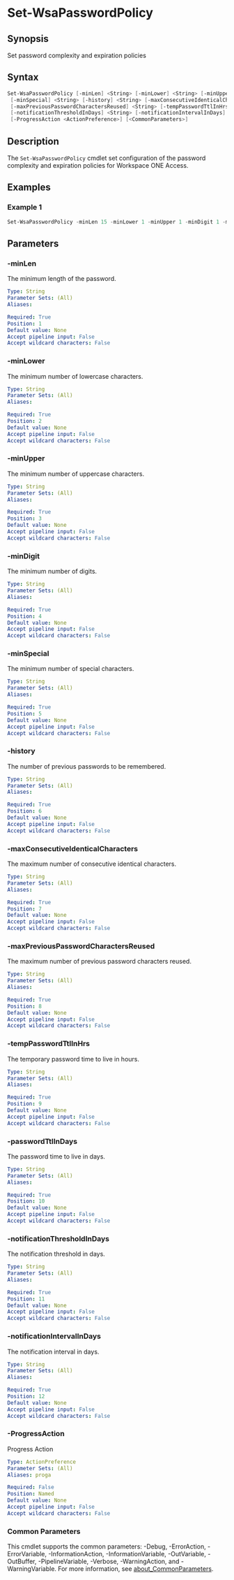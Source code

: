 # Set-WsaPasswordPolicy

## Synopsis

Set password complexity and expiration policies

## Syntax

```powershell
Set-WsaPasswordPolicy [-minLen] <String> [-minLower] <String> [-minUpper] <String> [-minDigit] <String>
 [-minSpecial] <String> [-history] <String> [-maxConsecutiveIdenticalCharacters] <String>
 [-maxPreviousPasswordCharactersReused] <String> [-tempPasswordTtlInHrs] <String> [-passwordTtlInDays] <String>
 [-notificationThresholdInDays] <String> [-notificationIntervalInDays] <String>
 [-ProgressAction <ActionPreference>] [<CommonParameters>]
```

## Description

The `Set-WsaPasswordPolicy` cmdlet set configuration of the password complexity and expiration policies for Workspace ONE Access.

## Examples

### Example 1

```powershell
Set-WsaPasswordPolicy -minLen 15 -minLower 1 -minUpper 1 -minDigit 1 -minSpecial 1 -history 5 -maxConsecutiveIdenticalCharacters 1 -maxPreviousPasswordCharactersReused 0 -tempPasswordTtlInHrs 24 -passwordTtlInDays 999 -notificationThresholdInDays 14 -notificationIntervalInDays 7
```

## Parameters

### -minLen

The minimum length of the password.

```yaml
Type: String
Parameter Sets: (All)
Aliases:

Required: True
Position: 1
Default value: None
Accept pipeline input: False
Accept wildcard characters: False
```

### -minLower

The minimum number of lowercase characters.

```yaml
Type: String
Parameter Sets: (All)
Aliases:

Required: True
Position: 2
Default value: None
Accept pipeline input: False
Accept wildcard characters: False
```

### -minUpper

The minimum number of uppercase characters.

```yaml
Type: String
Parameter Sets: (All)
Aliases:

Required: True
Position: 3
Default value: None
Accept pipeline input: False
Accept wildcard characters: False
```

### -minDigit

The minimum number of digits.

```yaml
Type: String
Parameter Sets: (All)
Aliases:

Required: True
Position: 4
Default value: None
Accept pipeline input: False
Accept wildcard characters: False
```

### -minSpecial

The minimum number of special characters.

```yaml
Type: String
Parameter Sets: (All)
Aliases:

Required: True
Position: 5
Default value: None
Accept pipeline input: False
Accept wildcard characters: False
```

### -history

The number of previous passwords to be remembered.

```yaml
Type: String
Parameter Sets: (All)
Aliases:

Required: True
Position: 6
Default value: None
Accept pipeline input: False
Accept wildcard characters: False
```

### -maxConsecutiveIdenticalCharacters

The maximum number of consecutive identical characters.

```yaml
Type: String
Parameter Sets: (All)
Aliases:

Required: True
Position: 7
Default value: None
Accept pipeline input: False
Accept wildcard characters: False
```

### -maxPreviousPasswordCharactersReused

The maximum number of previous password characters reused.

```yaml
Type: String
Parameter Sets: (All)
Aliases:

Required: True
Position: 8
Default value: None
Accept pipeline input: False
Accept wildcard characters: False
```

### -tempPasswordTtlInHrs

The temporary password time to live in hours.

```yaml
Type: String
Parameter Sets: (All)
Aliases:

Required: True
Position: 9
Default value: None
Accept pipeline input: False
Accept wildcard characters: False
```

### -passwordTtlInDays

The password time to live in days.

```yaml
Type: String
Parameter Sets: (All)
Aliases:

Required: True
Position: 10
Default value: None
Accept pipeline input: False
Accept wildcard characters: False
```

### -notificationThresholdInDays

The notification threshold in days.

```yaml
Type: String
Parameter Sets: (All)
Aliases:

Required: True
Position: 11
Default value: None
Accept pipeline input: False
Accept wildcard characters: False
```

### -notificationIntervalInDays

The notification interval in days.

```yaml
Type: String
Parameter Sets: (All)
Aliases:

Required: True
Position: 12
Default value: None
Accept pipeline input: False
Accept wildcard characters: False
```

### -ProgressAction

Progress Action

```yaml
Type: ActionPreference
Parameter Sets: (All)
Aliases: proga

Required: False
Position: Named
Default value: None
Accept pipeline input: False
Accept wildcard characters: False
```

### Common Parameters

This cmdlet supports the common parameters: -Debug, -ErrorAction, -ErrorVariable, -InformationAction, -InformationVariable, -OutVariable, -OutBuffer, -PipelineVariable, -Verbose, -WarningAction, and -WarningVariable. For more information, see [about_CommonParameters](http://go.microsoft.com/fwlink/?LinkID=113216).
